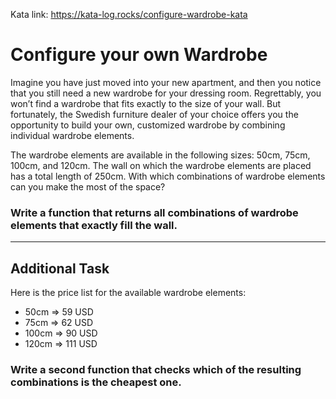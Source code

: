 Kata link: https://kata-log.rocks/configure-wardrobe-kata

# Configure your own Wardrobe

Imagine you have just moved into your new apartment, and then you notice that you still need a new wardrobe for your dressing room. Regrettably, you won’t find a wardrobe that fits exactly to the size of your wall. But fortunately, the Swedish furniture dealer of your choice offers you the opportunity to build your own, customized wardrobe by combining individual wardrobe elements.

The wardrobe elements are available in the following sizes: 50cm, 75cm, 100cm, and 120cm. The wall on which the wardrobe elements are placed has a total length of 250cm. With which combinations of wardrobe elements can you make the most of the space?

### Write a function that returns all combinations of wardrobe elements that exactly fill the wall.

---

## Additional Task

Here is the price list for the available wardrobe elements:

- 50cm => 59 USD
- 75cm => 62 USD
- 100cm => 90 USD
- 120cm => 111 USD

### Write a second function that checks which of the resulting combinations is the cheapest one.
